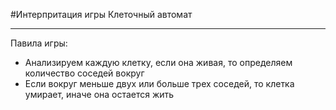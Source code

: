#Интерпритация игры Клеточный автомат
***

Павила игры:
+ Анализируем каждую клетку, если она живая, то определяем количество соседей вокруг 
+ Если вокруг меньше двух или больше трех соседей, то клетка умирает, иначе она остается жить 